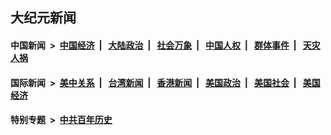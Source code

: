 ## 大纪元新闻

#### 中国新闻 &nbsp;>&nbsp; [中国经济](indexes/ncid283/README.md?03051245) &nbsp;| &nbsp; [大陆政治](indexes/ncid277/README.md?03051245) &nbsp;| &nbsp; [社会万象](indexes/ncid282/README.md?03051245) &nbsp;| &nbsp; [中国人权](indexes/ncid278/README.md?03051245) &nbsp;| &nbsp; [群体事件](indexes/ncid279/README.md?03051245) &nbsp;| &nbsp; [天灾人祸](indexes/ncid280/README.md?03051245)

#### 国际新闻 &nbsp;>&nbsp; [美中关系](indexes/nf1412576/README.md?03051245) &nbsp;| &nbsp; [台湾新闻](indexes/ncid1349361/README.md?03051245) &nbsp;| &nbsp; [香港新闻](indexes/ncid1349362/README.md?03051245) &nbsp;| &nbsp; [美国政治](indexes/ncid1078159/README.md?03051245) &nbsp;| &nbsp; [美国社会](indexes/ncid1078160/README.md?03051245) &nbsp;| &nbsp; [美国经济](indexes/ncid1078158/README.md?03051245)

#### 特别专题 &nbsp;>&nbsp; [中共百年历史](https://github.com/epoch-news/epoch-special/blob/master/README.md?03051245)  
